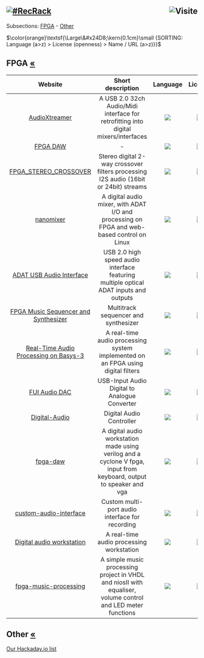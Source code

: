 ## [![#RecRack](https://www.forart.it/progetti/RecRack/logo.png)](https://github.com/forart/HyMPS# "HYbrid Multimedia Production Suite") <img src="https://c.andyhoppe.com/1715320760" align="right" style="border:none" alt="Visite" />

Subsections: [FPGA](README.md#fpga-) - [Other](README.md#other-)

$\color{orange}\textsf{\Large\&#x24D8;\kern{0.1cm}\small {SORTING: Language (a>z) > License (openness) > Name / URL (a>z)}}$ 

## FPGA [«](README.md#--)
|Website|Short description|Language|License|Last commit|
|:-:|:-:|:-:|:-:|:-:|
|[AudioXtreamer](https://github.com/eltortugo/audioxtreamer#readme)|A USB 2.0 32ch Audio/Midi interface for retrofitting into digital mixers/interfaces|[![](https://img.shields.io/github/languages/top/eltortugo/audioxtreamer?color=pink&style=flat-square)](https://github.com/eltortugo/audioxtreamer/graphs/contributors)|[![](https://flat.badgen.net/github/license/eltortugo/audioxtreamer?label=)](https://github.com/eltortugo/audioxtreamer/blob/master/LICENSE)|[![](https://flat.badgen.net/github/last-commit/eltortugo/audioxtreamer/master?label=)](https://github.com/eltortugo/audioxtreamer/graphs/code-frequency)|
|[FPGA DAW](https://github.com/epritchard13/FPGA-DAW#readme)|-|[![](https://img.shields.io/github/languages/top/epritchard13/FPGA-DAW?color=pink&style=flat-square)](https://github.com/epritchard13/FPGA-DAW/graphs/contributors)|[![](https://flat.badgen.net/github/license/epritchard13/FPGA-DAW?label=)](https://github.com/epritchard13/FPGA-DAW/blob/master/LICENSE)|[![](https://flat.badgen.net/github/last-commit/epritchard13/FPGA-DAW/main?label=)](https://github.com/epritchard13/FPGA-DAW/graphs/code-frequency)|
|[FPGA_STEREO_CROSSOVER](https://github.com/har-in-air/FPGA_STEREO_CROSSOVER#readme)|Stereo digital 2-way crossover filters processing I2S audio (16bit or 24bit) streams|[![](https://img.shields.io/github/languages/top/har-in-air/FPGA_STEREO_CROSSOVER?color=pink&style=flat-square)](https://github.com/har-in-air/FPGA_STEREO_CROSSOVER/graphs/contributors)|[![](https://flat.badgen.net/github/license/har-in-air/FPGA_STEREO_CROSSOVER?label=)](https://github.com/har-in-air/FPGA_STEREO_CROSSOVER/blob/master/LICENSE)|[![](https://flat.badgen.net/github/last-commit/har-in-air/FPGA_STEREO_CROSSOVER/master?label=)](https://github.com/har-in-air/FPGA_STEREO_CROSSOVER/graphs/code-frequency)|
|[nanomixer](http://nanomixer.blogspot.com/)|A digital audio mixer, with ADAT I/O and processing on FPGA and web-based control on Linux|[![](https://img.shields.io/github/languages/top/nanomixer/nanomixer?color=pink&style=flat-square)](https://github.com/nanomixer/nanomixer/graphs/contributors)|[![](https://flat.badgen.net/github/license/nanomixer/nanomixer?label=)](https://github.com/nanomixer/nanomixer/blob/master/LICENSE)|[![](https://flat.badgen.net/github/last-commit/nanomixer/nanomixer/master?label=)](https://github.com/nanomixer/nanomixer/graphs/code-frequency)|
|[ADAT USB Audio Interface](https://github.com/hansfbaier/adat-usb2-audio-interface#readme)|USB 2.0 high speed audio interface featuring multiple optical ADAT inputs and outputs|[![](https://img.shields.io/github/languages/top/hansfbaier/adat-usb2-audio-interface?color=pink&style=flat-square)](https://github.com/hansfbaier/adat-usb2-audio-interface/graphs/contributors)|[![](https://flat.badgen.net/github/license/hansfbaier/adat-usb2-audio-interface?label=)](https://github.com/hansfbaier/adat-usb2-audio-interface/blob/master/LICENSE)|[![](https://flat.badgen.net/github/last-commit/hansfbaier/adat-usb2-audio-interface/main?label=)](https://github.com/hansfbaier/adat-usb2-audio-interface/graphs/code-frequency)|
|[FPGA Music Sequencer and Synthesizer](https://github.com/cyb0124/FPGA-Music#readme)|Multitrack sequencer and synthesizer|[![](https://img.shields.io/github/languages/top/cyb0124/FPGA-Music?color=pink&style=flat-square)](https://github.com/cyb0124/FPGA-Music/graphs/contributors)|[![](https://flat.badgen.net/github/license/cyb0124/FPGA-Music?label=)](https://github.com/cyb0124/FPGA-Music/blob/master/LICENSE)|[![](https://flat.badgen.net/github/last-commit/cyb0124/FPGA-Music/master?label=)](https://github.com/cyb0124/FPGA-Music/graphs/code-frequency)|
|[Real-Time Audio Processing on Basys-3](https://github.com/wasid-malik/real-time-audio-processing#readme)|A real-time audio processing system implemented on an FPGA using digital filters|[![](https://img.shields.io/github/languages/top/wasid-malik/real-time-audio-processing?color=pink&style=flat-square)](https://github.com/wasid-malik/real-time-audio-processing/graphs/contributors)|[![](https://flat.badgen.net/github/license/wasid-malik/real-time-audio-processing?label=)](https://github.com/wasid-malik/real-time-audio-processing/blob/master/LICENSE)|[![](https://flat.badgen.net/github/last-commit/wasid-malik/real-time-audio-processing/main?label=)](https://github.com/wasid-malik/real-time-audio-processing/graphs/code-frequency)|
|[FUI Audio DAC](https://sourceforge.net/p/fui-audio-dac/wiki/Introduction/)|USB-Input Audio Digital to Analogue Converter|[![](https://img.shields.io/github/languages/top/jpt13653903/FUI-Audio-DAC?color=pink&style=flat-square)](https://github.com/jpt13653903/FUI-Audio-DAC/graphs/contributors)|[![](https://flat.badgen.net/github/license/jpt13653903/FUI-Audio-DAC?label=)](https://github.com/jpt13653903/FUI-Audio-DAC/blob/master/LICENSE)|[![](https://flat.badgen.net/github/last-commit/jpt13653903/FUI-Audio-DAC/master?label=)](https://github.com/jpt13653903/FUI-Audio-DAC/graphs/code-frequency)|
|[Digital-Audio](https://github.com/n-wagner/Digital-Audio#readme)|Digital Audio Controller|[![](https://img.shields.io/github/languages/top/n-wagner/Digital-Audio?color=pink&style=flat-square)](https://github.com/n-wagner/Digital-Audio/graphs/contributors)|[![](https://flat.badgen.net/github/license/n-wagner/Digital-Audio?label=)](https://github.com/n-wagner/Digital-Audio/blob/master/LICENSE)|[![](https://flat.badgen.net/github/last-commit/n-wagner/Digital-Audio/main?label=)](https://github.com/n-wagner/Digital-Audio/graphs/code-frequency)|
|[fpga-daw](https://github.com/DanNicolau/fpga-daw#readme)|A digital audio workstation made using verilog and a cyclone V fpga, input from keyboard, output to speaker and vga|[![](https://img.shields.io/github/languages/top/DanNicolau/fpga-daw?color=pink&style=flat-square)](https://github.com/DanNicolau/fpga-daw/graphs/contributors)|[![](https://flat.badgen.net/github/license/DanNicolau/fpga-daw?label=)](https://github.com/DanNicolau/fpga-daw/blob/master/LICENSE)|[![](https://flat.badgen.net/github/last-commit/DanNicolau/fpga-daw/master?label=)](https://github.com/DanNicolau/fpga-daw/graphs/code-frequency)|
|[custom-audio-interface](https://github.com/Beirdo/custom-audio-interface#readme)|Custom multi-port audio interface for recording|[![](https://img.shields.io/github/languages/top/Beirdo/custom-audio-interface?color=pink&style=flat-square)](https://github.com/Beirdo/custom-audio-interface/graphs/contributors)|[![](https://flat.badgen.net/github/license/Beirdo/custom-audio-interface?label=)](https://github.com/Beirdo/custom-audio-interface/blob/master/LICENSE)|[![](https://flat.badgen.net/github/last-commit/Beirdo/custom-audio-interface?label=)](https://github.com/Beirdo/custom-audio-interface/graphs/code-frequency)|
|[Digital audio workstation](https://github.com/davidebrescia/FPGA_digital_audio_workstation#readme)|A real-time audio processing workstation|[![](https://img.shields.io/github/languages/top/davidebrescia/FPGA_digital_audio_workstation?color=pink&style=flat-square)](https://github.com/davidebrescia/FPGA_digital_audio_workstation/graphs/contributors)|[![](https://flat.badgen.net/github/license/davidebrescia/FPGA_digital_audio_workstation?label=)](https://github.com/davidebrescia/FPGA_digital_audio_workstation/blob/master/LICENSE)|[![](https://flat.badgen.net/github/last-commit/davidebrescia/FPGA_digital_audio_workstation/main?label=)](https://github.com/davidebrescia/FPGA_digital_audio_workstation/graphs/code-frequency)|
|[fpga-music-processing](https://github.com/nisanthmathew/fpga-music-processing#readme)|A simple music processing project in VHDL and niosII with equaliser, volume control and LED meter functions|[![](https://img.shields.io/github/languages/top/nisanthmathew/fpga-music-processing?color=pink&style=flat-square)](https://github.com/nisanthmathew/fpga-music-processing/graphs/contributors)|[![](https://flat.badgen.net/github/license/nisanthmathew/fpga-music-processing?label=)](https://github.com/nisanthmathew/fpga-music-processing/blob/master/LICENSE)|[![](https://flat.badgen.net/github/last-commit/nisanthmathew/fpga-music-processing/master?label=)](https://github.com/nisanthmathew/fpga-music-processing/graphs/code-frequency)|


## Other [«](README.md#--)
[Our Hackaday.io list](https://hackaday.io/list/164050-recrack-projects)
